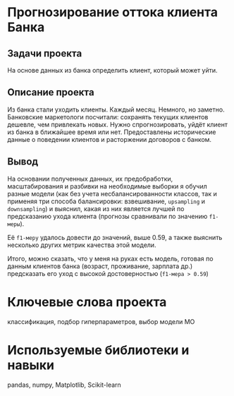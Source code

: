 # **Прогнозирование оттока клиента Банка**
## Задачи проекта  
На основе данных из банка определить клиент, который может уйти.
## Описание проекта
Из банка стали уходить клиенты. Каждый месяц. Немного, но заметно. Банковские маркетологи посчитали: сохранять текущих клиентов дешевле, чем привлекать новых. Нужно спрогнозировать, уйдёт клиент из банка в ближайшее время или нет. Предоставлены исторические данные о поведении клиентов и расторжении договоров с банком.
## Вывод
На основании полученных данных, их предобработки, масштабирования и разбивки на необходимые выборки я обучил разные модели (как без учета несбалансированности классов, так и применяя три способа балансировки: взвешивание, `upsampling` и `downsampling`) и выяснил, какая из них является лучшей по предсказанию ухода клиента (прогнозы сравнивали по значению `f1-меры`).

Её `f1-меру` удалось довести до значений, выше 0.59, а также выяснить несколько других метрик качества этой модели.

Итого, можно сказать, что у меня на руках есть модель, готовая по данным клиентов банка (возраст, проживание, зарплата др.) предсказать его уход с высокой достоверностью (`f1-мера > 0.59`)
# Ключевые слова проекта
классификация, подбор гиперпараметров, выбор модели МО
# Используемые библиотеки и навыки
pandas, numpy, Matplotlib, Scikit-learn
